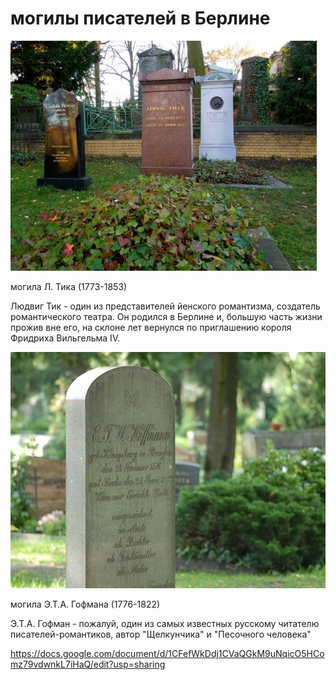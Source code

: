 <html>
 <body>
  <h1>могилы писателей в Берлине</h1>
  <p><img src="	i5uv2kl8c5-490x368.jpg"></p>
  <p>могила Л. Тика (1773-1853)</p>
  <p>Людвиг Тик - один из представителей йенского романтизма, создатель романтического театра. Он родился в Берлине и, большую часть жизни прожив вне его, на склоне лет вернулся по приглашению короля Фридриха Вильгельма IV.</p>
  <p><img src="	DSC_0917.jpg"></p>
  <p>могила Э.Т.А. Гофмана (1776-1822)</p>
  <p>Э.Т.А. Гофман - пожалуй, один из самых известных русскому читателю писателей-романтиков, автор "Щелкунчика" и "Песочного человека"</p>
  <a href="URL">https://docs.google.com/document/d/1CFefWkDdj1CVaQGkM9uNqicO5HComz79vdwnkL7iHaQ/edit?usp=sharing</a>
 </body>
</html>
